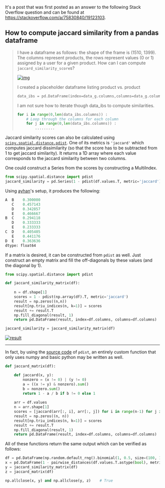 It's a post that was first posted as an answer to the following Stack Overflow question and can be found at https://stackoverflow.com/a/75830840/19123103.

## How to compute jaccard similarity from a pandas dataframe

> I have a dataframe as follows: the shape of the frame is (1510, 1399). The columns represent products, the rows represent values (0 or 1) assigned by a user for a given product. How can I can compute `jaccard_similarity_score`s?
> 
> 
> [![img][0]][0]
> 
> 
> 
> I created a placeholder dataframe listing product vs. product 
> ```python
> data_ibs = pd.DataFrame(index=data_g.columns,columns=data_g.columns)
> ```
> I am not sure how to iterate though data_ibs to compute similarities.
> ```python
> for i in range(0,len(data_ibs.columns)) :
>     # Loop through the columns for each column
>     for j in range(0,len(data_ibs.columns)) :
>         .........
> ```



Jaccard similarity scores can also be calculated using [`scipy.spatial.distance.pdist`][1]. One of its metrics is `'jaccard'` which computes jaccard dissimilarity (so that the score has to be subtracted from 1 to get jaccard similarity). It returns a 1D array where each value corresponds to the jaccard similarity between two columns. 

One could construct a Series from the scores by constructing a MultiIndex.

```python
from scipy.spatial.distance import pdist
jaccard_similarity = pd.Series(1 - pdist(df.values.T, metric='jaccard'), index=pd.MultiIndex.from_tuples([(c1, c2) for i, c1 in enumerate(df) for c2 in df.columns[i+1:]]))
```
Using [ayhan][2]'s setup, it produces the following:
```python
A  B    0.300000
   C    0.457143
   D    0.342857
   E    0.466667
B  C    0.294118
   D    0.333333
   E    0.233333
C  D    0.405405
   E    0.441176
D  E    0.363636
dtype: float64
```

If a matrix is desired, it can be constructed from `pdist` as well. Just construct an empty matrix and fill the off-diagonals by these values (and the diagonal by 1).
```python
from scipy.spatial.distance import pdist

def jaccard_similarity_matrix(df):
    
    n = df.shape[1]
    scores = 1 - pdist(np.array(df).T, metric='jaccard')
    result = np.zeros((n,n))
    result[np.triu_indices(n, k=1)] = scores
    result += result.T
    np.fill_diagonal(result, 1)
    return pd.DataFrame(result, index=df.columns, columns=df.columns)

jaccard_similarity = jaccard_similarity_matrix(df)
```
[![result][3]][3]


---

In fact, by using the [source code][4] of `pdist`, an entirely custom function that only uses numpy and basic python may be written as well.
```python
def jaccard_matrix(df):

    def jaccard(x, y):
        nonzero = (x != 0) | (y != 0)
        a = ((x != y) & nonzero).sum()
        b = nonzero.sum()
        return 1 - a / b if b != 0 else 1
    
    arr = df.values
    n = arr.shape[1]
    scores = [jaccard(arr[:, i], arr[:, j]) for i in range(n-1) for j in range(i+1, n)]
    result = np.zeros((n, n))
    result[np.triu_indices(n, k=1)] = scores
    result += result.T
    np.fill_diagonal(result, 1)
    return pd.DataFrame(result, index=df.columns, columns=df.columns)
```

All of these functions return the same output which can be verified as follows:
```python
df = pd.DataFrame(np.random.default_rng().binomial(1, 0.5, size=(100, 10))).add_prefix('col')
x = pd.DataFrame(1 - pairwise_distances(df.values.T.astype(bool), metric='jaccard'), index=df.columns, columns=df.columns)
y = jaccard_similarity_matrix(df)
z = jaccard_matrix(df)

np.allclose(x, y) and np.allclose(y, z)    # True
```

  [0]: http://i.stack.imgur.com/8newK.png
  [1]: https://docs.scipy.org/doc/scipy/reference/generated/scipy.spatial.distance.pdist.html
  [2]: https://stackoverflow.com/a/37004489/19123103
  [3]: https://i.stack.imgur.com/Shv10.png
  [4]: https://github.com/scipy/scipy/blob/v1.10.1/scipy/spatial/distance.py#L1952-L2255